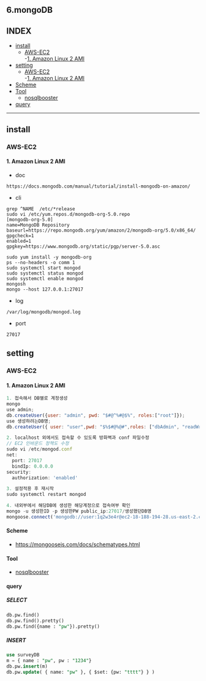 
## 6.mongoDB
## INDEX
- [install](#install)
  - [AWS-EC2](#AWS-EC2)   
    -[1. Amazon Linux 2 AMI](#1.%20Amazon%20Linux%202%20AMI)  
- [setting](#setting)
    - [AWS-EC2](#AWS-EC2)   
    -[1. Amazon Linux 2 AMI](#1.%20Amazon%20Linux%202%20AMI)  
- [Scheme](#Scheme)
- [Tool](#Tool)
  - [nosqlbooster](#nosqlbooster)
- [query](#query)
---

## install
### AWS-EC2
#### 1. Amazon Linux 2 AMI
- doc
```
https://docs.mongodb.com/manual/tutorial/install-mongodb-on-amazon/
```
- cli
```
grep ^NAME  /etc/*release
sudo vi /etc/yum.repos.d/mongodb-org-5.0.repo
[mongodb-org-5.0]
name=MongoDB Repository
baseurl=https://repo.mongodb.org/yum/amazon/2/mongodb-org/5.0/x86_64/
gpgcheck=1
enabled=1
gpgkey=https://www.mongodb.org/static/pgp/server-5.0.asc

sudo yum install -y mongodb-org
ps --no-headers -o comm 1
sudo systemctl start mongod
sudo systemctl status mongod
sudo systemctl enable mongod
mongosh
mongo --host 127.0.0.1:27017
```
- log
```
/var/log/mongodb/mongod.log
```
- port
```
27017
```

## setting
### AWS-EC2
#### 1. Amazon Linux 2 AMI
```javascript
1. 접속해서 DB별로 계정생성
mongo
use admin;
db.createUser({user: "admin", pwd: "$#@^%#@$%", roles:["root"]});
use 생성하려는DB명;
db.createUser({ user: "user",pwd: "$%$#@%@#",roles: ["dbAdmin", "readWrite"]})

2. localhost 외에서도 접속할 수 있도록 방화벽과 conf 파일수정
// EC2 인바운드 정책도 수정
sudo vi /etc/mongod.conf
net:
  port: 27017
  bindIp: 0.0.0.0
security:
  authorization: 'enabled'

3. 설정적용 후 재시작
sudo systemctl restart mongod

4. 내외부에서 해당DB에 생성한 해당계정으로 접속여부 확인
mongo -u 생성한ID -p 생성한PW public_ip:27017/생성했던DB명
mongoose.connect('mongodb://user:1q2w3e4r@ec2-18-188-194-28.us-east-2.compute.amazonaws.com:27017/websurveyDB');
```

#### Scheme
- https://mongoosejs.com/docs/schematypes.html

#### Tool
- [nosqlbooster](https://nosqlbooster.com/)

#### query
##### SELECT
```sql
db.pw.find()
db.pw.find().pretty()
db.pw.find({name : "pw"}).pretty()
```
##### INSERT
```sql
use surveyDB
m = { name : "pw", pw : "1234"}
db.pw.insert(m)
db.pw.update( { name: "pw" }, { $set: {pw: "tttt"} } )
```

